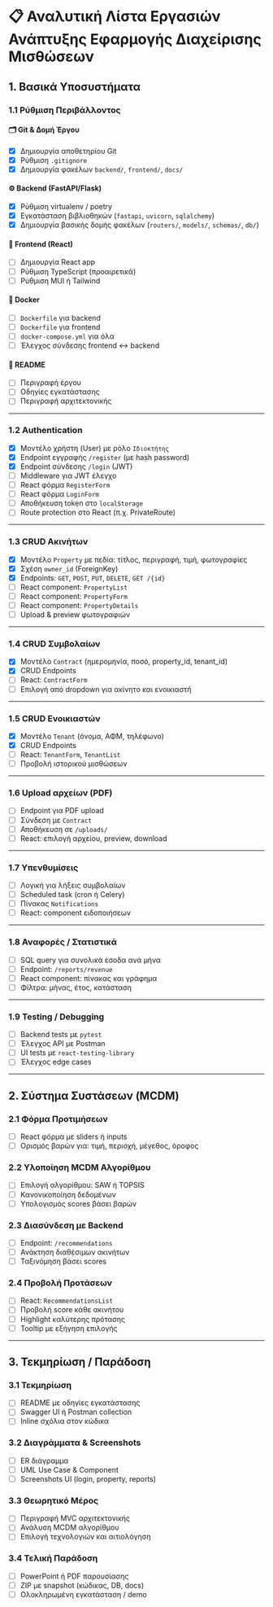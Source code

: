 # 📋 Αναλυτική Λίστα Εργασιών Ανάπτυξης Εφαρμογής Διαχείρισης Μισθώσεων

## 1. Βασικά Υποσυστήματα

### 1.1 Ρύθμιση Περιβάλλοντος

#### 🗂 Git & Δομή Έργου
- [X] Δημιουργία αποθετηρίου Git
- [X] Ρύθμιση `.gitignore`
- [X] Δημιουργία φακέλων `backend/`, `frontend/`, `docs/`

#### ⚙️ Backend (FastAPI/Flask)
- [X] Ρύθμιση virtualenv / poetry
- [X] Εγκατάσταση βιβλιοθηκών (`fastapi`, `uvicorn`, `sqlalchemy`)
- [X] Δημιουργία βασικής δομής φακέλων (`routers/`, `models/`, `schemas/`, `db/`)

#### 🎨 Frontend (React)
- [ ] Δημιουργία React app
- [ ] Ρύθμιση TypeScript (προαιρετικά)
- [ ] Ρύθμιση MUI ή Tailwind

#### 🐳 Docker
- [ ] `Dockerfile` για backend
- [ ] `Dockerfile` για frontend
- [ ] `docker-compose.yml` για όλα
- [ ] Έλεγχος σύνδεσης frontend ↔ backend

#### 📝 README
- [ ] Περιγραφή έργου
- [ ] Οδηγίες εγκατάστασης
- [ ] Περιγραφή αρχιτεκτονικής

---

### 1.2 Authentication

- [X] Μοντέλο χρήστη (User) με ρόλο `Ιδιοκτήτης`
- [X] Endpoint εγγραφής `/register` (με hash password)
- [X] Endpoint σύνδεσης `/login` (JWT)
- [ ] Middleware για JWT έλεγχο
- [ ] React φόρμα `RegisterForm`
- [ ] React φόρμα `LoginForm`
- [ ] Αποθήκευση token στο `localStorage`
- [ ] Route protection στο React (π.χ. PrivateRoute)

---

### 1.3 CRUD Ακινήτων

- [X] Μοντέλο `Property` με πεδία: τίτλος, περιγραφή, τιμή, φωτογραφίες
- [X] Σχέση `owner_id` (ForeignKey)
- [X] Endpoints: `GET`, `POST`, `PUT`, `DELETE`, `GET /{id}`
- [ ] React component: `PropertyList`
- [ ] React component: `PropertyForm`
- [ ] React component: `PropertyDetails`
- [ ] Upload & preview φωτογραφιών

---

### 1.4 CRUD Συμβολαίων

- [X] Μοντέλο `Contract` (ημερομηνία, ποσό, property_id, tenant_id)
- [X] CRUD Endpoints
- [ ] React: `ContractForm`
- [ ] Επιλογή από dropdown για ακίνητο και ενοικιαστή

---

### 1.5 CRUD Ενοικιαστών

- [X] Μοντέλο `Tenant` (όνομα, ΑΦΜ, τηλέφωνο)
- [X] CRUD Endpoints
- [ ] React: `TenantForm`, `TenantList`
- [ ] Προβολή ιστορικού μισθώσεων

---

### 1.6 Upload αρχείων (PDF)

- [ ] Endpoint για PDF upload
- [ ] Σύνδεση με `Contract`
- [ ] Αποθήκευση σε `/uploads/`
- [ ] React: επιλογή αρχείου, preview, download

---

### 1.7 Υπενθυμίσεις

- [ ] Λογική για λήξεις συμβολαίων
- [ ] Scheduled task (cron ή Celery)
- [ ] Πίνακας `Notifications`
- [ ] React: component ειδοποιήσεων

---

### 1.8 Αναφορές / Στατιστικά

- [ ] SQL query για συνολικά έσοδα ανά μήνα
- [ ] Endpoint: `/reports/revenue`
- [ ] React component: πίνακας και γράφημα
- [ ] Φίλτρα: μήνας, έτος, κατάσταση

---

### 1.9 Testing / Debugging

- [ ] Backend tests με `pytest`
- [ ] Έλεγχος API με Postman
- [ ] UI tests με `react-testing-library`
- [ ] Έλεγχος edge cases

---

## 2. Σύστημα Συστάσεων (MCDM)

### 2.1 Φόρμα Προτιμήσεων

- [ ] React φόρμα με sliders ή inputs
- [ ] Ορισμός βαρών για: τιμή, περιοχή, μέγεθος, όροφος

### 2.2 Υλοποίηση MCDM Αλγορίθμου

- [ ] Επιλογή αλγορίθμου: SAW ή TOPSIS
- [ ] Κανονικοποίηση δεδομένων
- [ ] Υπολογισμός scores βάσει βαρών

### 2.3 Διασύνδεση με Backend

- [ ] Endpoint: `/recommendations`
- [ ] Ανάκτηση διαθέσιμων ακινήτων
- [ ] Ταξινόμηση βάσει scores

### 2.4 Προβολή Προτάσεων

- [ ] React: `RecommendationsList`
- [ ] Προβολή score κάθε ακινήτου
- [ ] Highlight καλύτερης πρότασης
- [ ] Tooltip με εξήγηση επιλογής

---

## 3. Τεκμηρίωση / Παράδοση

### 3.1 Τεκμηρίωση

- [ ] README με οδηγίες εγκατάστασης
- [ ] Swagger UI ή Postman collection
- [ ] Inline σχόλια στον κώδικα

### 3.2 Διαγράμματα & Screenshots

- [ ] ER διάγραμμα
- [ ] UML Use Case & Component
- [ ] Screenshots UI (login, property, reports)

### 3.3 Θεωρητικό Μέρος

- [ ] Περιγραφή MVC αρχιτεκτονικής
- [ ] Ανάλυση MCDM αλγορίθμου
- [ ] Επιλογή τεχνολογιών και αιτιολόγηση

### 3.4 Τελική Παράδοση

- [ ] PowerPoint ή PDF παρουσίασης
- [ ] ZIP με snapshot (κώδικας, DB, docs)
- [ ] Ολοκληρωμένη εγκατάσταση / demo